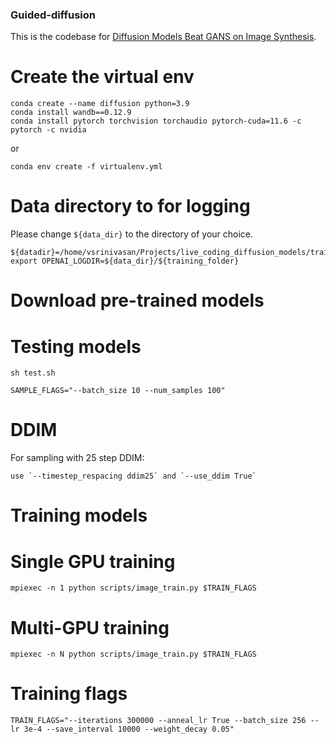 ### Guided-diffusion

This is the codebase for [Diffusion Models Beat GANS on Image Synthesis](http://arxiv.org/abs/2105.05233).

# Create the virtual env

```
conda create --name diffusion python=3.9
conda install wandb==0.12.9
conda install pytorch torchvision torchaudio pytorch-cuda=11.6 -c pytorch -c nvidia
```

or

`conda env create -f virtualenv.yml`

# Data directory to for logging

Please change `${data_dir}` to the directory of your choice. 
```
${datadir}=/home/vsrinivasan/Projects/live_coding_diffusion_models/training/
export OPENAI_LOGDIR=${data_dir}/${training_folder}
```

# Download pre-trained models


# Testing models

```
sh test.sh 
```

```
SAMPLE_FLAGS="--batch_size 10 --num_samples 100"
```

# DDIM
For sampling with 25 step DDIM:

```
use `--timestep_respacing ddim25` and `--use_ddim True`
```


# Training models

# Single GPU training 
```
mpiexec -n 1 python scripts/image_train.py $TRAIN_FLAGS 
```

# Multi-GPU training
```
mpiexec -n N python scripts/image_train.py $TRAIN_FLAGS
```

# Training flags
```
TRAIN_FLAGS="--iterations 300000 --anneal_lr True --batch_size 256 --lr 3e-4 --save_interval 10000 --weight_decay 0.05"
```

